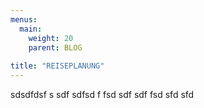 ```yaml
---
menus:
  main:
    weight: 20
    parent: BLOG
    
title: "REISEPLANUNG"
---
```


sdsdfdsf s
sdf sdfsd f
fsd 
sdf sdf
fsd sfd sfd 